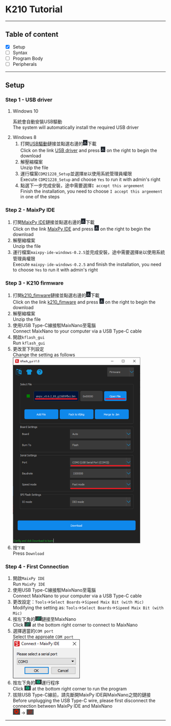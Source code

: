 # K210 Tutorial
___________
## Table of content
- [x] Setup
- [ ] Syntax
- [ ] Program Body
- [ ] Peripherals
___________
## Setup
### Step 1 - USB driver
1. Windows 10
   <p>系統會自動安裝USB驅動<br>The system will automatically install the required USB driver</p>
2. Windows 8
   1. 打開[USB驅動](/Setup/Windows/USB%20driver/driver21228_Setup.zip)鏈接並點選右邊的[<img src="/img/for%20setup/github_download_icon.PNG" width="14">](#)下載<br>
      Click on the link [USB driver](/Setup/Windows/USB%20driver/driver21228_Setup.zip) and press [<img src="/img/for%20setup/github_download_icon.PNG" width="14">](#) on the right to begin the download
   2. 解壓縮檔案<br>
      Unzip the file
   3. 運行檔案```CDM21228_Setup```並選擇```是```以使用系統管理員權限<br>
      Execute ```CDM21228_Setup``` and choose ```Yes``` to run it with admin's right
   4. 點選下一步完成安裝，途中需要選擇```I accept this argeement```<br>
      Finish the installation, you need to choose ```I accept this argeement``` in one of the steps
### Step 2 - MaixPy IDE
1. 打開[MaixPy IDE](Setup/Windows/MaixPyIDE/maixpy-ide-windows-0.2.5.exe.zip)鏈接並點選右邊的[<img src="/img/for%20setup/github_download_icon.PNG" width="14">](#)下載<br>
   Click on the link [MaixPy IDE](Setup/Windows/MaixPyIDE/maixpy-ide-windows-0.2.5.exe.zip) and press [<img src="/img/for%20setup/github_download_icon.PNG" width="14">](#) on the right to begin the download
2. 解壓縮檔案<br>
   Unzip the file
3. 運行檔案```maixpy-ide-windows-0.2.5```並完成安裝，途中需要選擇```是```以使用系統管理員權限<br>
   Execute ```maixpy-ide-windows-0.2.5``` and finish the installation, you need to choose ```Yes``` to run it with admin's right
### Step 3 - K210 firmware
1. 打開[k210_fimware](Setup/Windows/MaixPyIDE/maixpy-ide-windows-0.2.5.exe.zip)鏈接並點選右邊的[<img src="/img/for%20setup/github_download_icon.PNG" width="14">](#)下載<br>
   Click on the link [k210_fimware](Setup/Windows/MaixPyIDE/maixpy-ide-windows-0.2.5.exe.zip) and press [<img src="/img/for%20setup/github_download_icon.PNG" width="14">](#) on the right to begin the download
2. 解壓縮檔案<br>
   Unzip the file
3. 使用USB Type-C線接駁MaixNano至電腦<br>
   Connect MaixNano to your computer via a USB Type-C cable
4. 開啟```kflash_gui```<br>
   Run ```kflash_gui```
5. 更改至下列設定<br>
   Change the setting as follows<br>
   [<img src="/img/for%20setup/kflash_gui_setting.PNG" width="400">](#)
6. 按```下載```<br>
   Press ```Download```
### Step 4 - First Connection
1. 開啟```MaixPy IDE```<br>
   Run ```MaixPy IDE```
2. 使用USB Type-C線接駁MaixNano至電腦<br>
   Connect MaixNano to your computer via a USB Type-C cable
3. 更改設定：```Tools```&rarr;```Select Boards```&rarr;```Sipeed Maix Bit (with Mic)```<br>
   Modifying the setting as: ```Tools```&rarr;```Select Boards```&rarr;```Sipeed Maix Bit (with Mic)```
4. 按左下角的[<img src="/img/for%20setup/MaixPy_link_connection_icon.PNG" width="20">](#)鏈接至MaixNano<br>
   Click [<img src="/img/for%20setup/MaixPy_link_connection_icon.PNG" width="20">](#) at the bottom right corner to connect to MaixNano
5. 選擇適當的```COM port```<br>
   Select the approate ```COM port```<br>
   [<img src="/img/for%20setup/MaixPy_serial_port_selection.PNG" width="210">](#)
6. 按左下角的[<img src="/img/for%20setup/MaixPy_start_program_icon.PNG" width="20">](#)運行程序<br>
   Click [<img src="/img/for%20setup/MaixPy_start_program_icon.PNG" width="20">](#) at the bottom right corner to run the program
7. 拔除USB Type-C線前，請先斷開MaixPy IDE與MaixNano之間的鏈接<br>
   Before unplugging the USB Type-C wire, please first disconnect the connection between MaixPy IDE and MaixNano<br>
   [<img src="/img/for%20setup/MaixPy_stop_program_icon.PNG" width="22">](#) &rarr; [<img src="/img/for%20setup/MaixPy_break_connection_icon.PNG" width="22">](#)
___________
